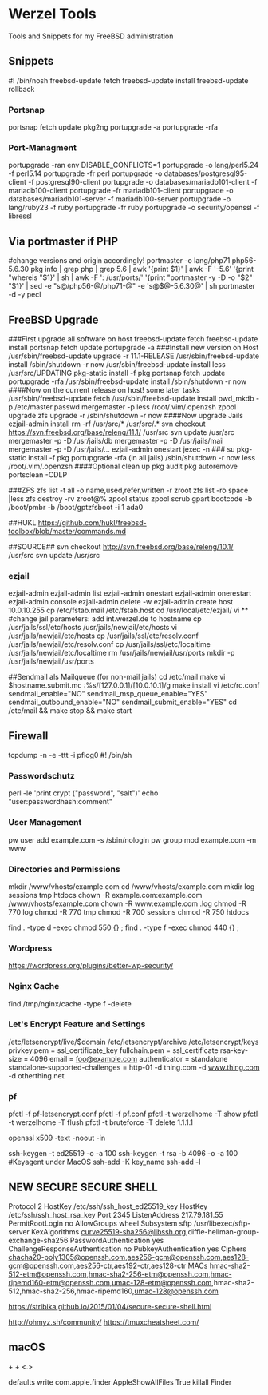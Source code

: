 # Werzel Tools
Tools and Snippets for my FreeBSD administration

## Snippets
 #! /bin/nosh
freebsd-update fetch
freebsd-update install
freebsd-update rollback

### Portsnap
portsnap fetch update
pkg2ng
portupgrade -a
portupgrade -rfa

### Port-Managment
portupgrade -ran
env DISABLE_CONFLICTS=1
portupgrade -o lang/perl5.24 -f perl5.14
portupgrade -fr perl
portupgrade -o databases/postgresql95-client -f postgresql90-client
portupgrade -o databases/mariadb101-client -f mariadb100-client
portupgrade -fr mariadb101-client
portupgrade -o databases/mariadb101-server -f mariadb100-server
portupgrade -o lang/ruby23 -f ruby
portupgrade -fr ruby
portupgrade -o security/openssl -f libressl

## Via portmaster if PHP
#change versions and origin accordingly!
portmaster -o lang/php71 php56-5.6.30
pkg info | grep php | grep 5.6 | awk '{print $1}' | awk -F '-5.6' '{print "whereis "$1}' | sh | awk -F ': /usr/ports/' '{print "portmaster -y -D -o "$2" "$1}' | sed -e "s@/php56-@/php71-@" -e 's@$@-5.6.30@' | sh
portmaster -d -y pecl

## FreeBSD Upgrade
###First upgrade all software on host
freebsd-update fetch
freebsd-update install
portsnap fetch update
portupgrade -a
###Install new version on Host
/usr/sbin/freebsd-update upgrade -r 11.1-RELEASE
/usr/sbin/freebsd-update install
/sbin/shutdown -r now
/usr/sbin/freebsd-update install
less /usr/src/UPDATING
pkg-static install -f pkg
portsnap fetch update
portupgrade -rfa
/usr/sbin/freebsd-update install
/sbin/shutdown -r now
####Now on the current release on host! some later tasks
/usr/sbin/freebsd-update fetch
/usr/sbin/freebsd-update install
pwd_mkdb -p /etc/master.passwd
mergemaster -p
less /root/.vim/.openzsh
zpool upgrade <pool>
zfs upgrade -r <pool>
/sbin/shutdown -r now
####Now upgrade Jails
ezjail-admin install
rm -rf /usr/src/* /usr/src/.*
svn checkout https://svn.freebsd.org/base/releng/11.1/ /usr/src
svn update /usr/src
mergemaster -p -D /usr/jails/db
mergemaster -p -D /usr/jails/mail
mergemaster -p -D /usr/jails/...
ezjail-admin onestart
jexec -n ### su
pkg-static install -f pkg
portupgrade -rfa (in all jails)
/sbin/shutdown -r now
less /root/.vim/.openzsh
####Optional clean up
pkg audit
pkg autoremove
portsclean -CDLP

###ZFS
zfs list -t all -o name,used,refer,written -r zroot
zfs list -ro space |less
zfs destroy -rv zroot@%
zpool status
zpool scrub <pool>
gpart bootcode -b /boot/pmbr -b /boot/gptzfsboot -i 1 ada0

##HUKL
https://github.com/hukl/freebsd-toolbox/blob/master/commands.md

##SOURCE##
svn checkout http://svn.freebsd.org/base/releng/10.1/ /usr/src
svn update /usr/src

### ezjail
ezjail-admin
ezjail-admin list
ezjail-admin onestart
ezjail-admin onerestart
ezjail-admin console
ezjail-admin delete -w
ezjail-admin create host 10.0.10.255
cp /etc/fstab.mail /etc/fstab.host
cd /usr/local/etc/ezjail/
vi ** #change jail parameters: add int.werzel.de to hostname
cp /usr/jails/ssl/etc/hosts /usr/jails/newjail/etc/hosts
vi /usr/jails/newjail/etc/hosts
cp /usr/jails/ssl/etc/resolv.conf /usr/jails/newjail/etc/resolv.conf
cp /usr/jails/ssl/etc/localtime /usr/jails/newjail/etc/localtime
rm /usr/jails/newjail/usr/ports
mkdir -p /usr/jails/newjail/usr/ports

##Sendmail als Mailqueue (for non-mail jails)
cd /etc/mail
make
vi $hostname.submit.mc
:%s/\[127.0.0.1\]/\[10.0.10.1\]/g
make install
vi /etc/rc.conf
sendmail_enable="NO"
sendmail_msp_queue_enable="YES"
sendmail_outbound_enable="NO"
sendmail_submit_enable="YES"
cd /etc/mail && make stop && make start

## Firewall
tcpdump -n -e -ttt -i pflog0
 #! /bin/sh

### Passwordschutz
perl -le 'print crypt ("password", "salt")'
echo "user:passwordhash:comment"

### User Management
pw user add example.com -s /sbin/nologin
pw group mod example.com -m www

### Directories and Permissions
mkdir /www/vhosts/example.com
cd /www/vhosts/example.com
mkdir log sessions tmp htdocs
chown -R example.com:example.com /www/vhosts/example.com
chown -R www:example.com .log
chmod -R 770 log
chmod -R 770 tmp
chmod -R 700 sessions
chmod -R 750 htdocs

find . -type d -exec chmod 550 {} \;
find . -type f -exec chmod 440 {} \;

### Wordpress ###
https://wordpress.org/plugins/better-wp-security/

### Nginx Cache
find /tmp/nginx/cache -type f -delete

### Let's Encrypt Feature and Settings
/etc/letsencrypt/live/$domain
/etc/letsencrypt/archive
/etc/letsencrypt/keys
privkey.pem = ssl_certificate_key
fullchain.pem =  ssl_certificate
rsa-key-size = 4096
email = foo@example.com
authenticator = standalone
standalone-supported-challenges = http-01
 -d thing.com -d www.thing.com -d otherthing.net

### pf
pfctl -f pf-letsencrypt.conf
pfctl -f pf.conf
pfctl -t werzelhome -T show
pfctl -t werzelhome -T flush
pfctl -t bruteforce -T delete 1.1.1.1

openssl x509 -text -noout -in

ssh-keygen -t ed25519 -o -a 100
ssh-keygen -t rsa -b 4096 -o -a 100
#Keyagent under MacOS
ssh-add -K key_name
ssh-add -l

## NEW SECURE SECURE SHELL
Protocol 2
HostKey /etc/ssh/ssh_host_ed25519_key
HostKey /etc/ssh/ssh_host_rsa_key
Port 2345
ListenAddress 217.79.181.55
PermitRootLogin no
AllowGroups wheel
Subsystem  sftp  /usr/libexec/sftp-server
KexAlgorithms curve25519-sha256@libssh.org,diffie-hellman-group-exchange-sha256
PasswordAuthentication yes
ChallengeResponseAuthentication no
PubkeyAuthentication yes
Ciphers chacha20-poly1305@openssh.com,aes256-gcm@openssh.com,aes128-gcm@openssh.com,aes256-ctr,aes192-ctr,aes128-ctr
MACs hmac-sha2-512-etm@openssh.com,hmac-sha2-256-etm@openssh.com,hmac-ripemd160-etm@openssh.com,umac-128-etm@openssh.com,hmac-sha2-512,hmac-sha2-256,hmac-ripemd160,umac-128@openssh.com

https://stribika.github.io/2015/01/04/secure-secure-shell.html

http://ohmyz.sh/community/
https://tmuxcheatsheet.com/

## macOS ##
<CMD> + <Shift> + <.>

defaults write com.apple.finder AppleShowAllFiles True
killall Finder
